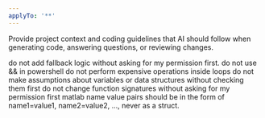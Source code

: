 ```yaml
---
applyTo: '**'
---
```

Provide project context and coding guidelines that AI should follow when generating code, answering questions, or reviewing changes.

do not add fallback logic without asking for my permission first.
do not use && in powershell
do not perform expensive operations inside loops
do not make assumptions about variables or data structures without checking them first
do not change function signatures without asking for my permission first
matlab name value pairs should be in the form of name1=value1, name2=value2, ..., never as a struct.